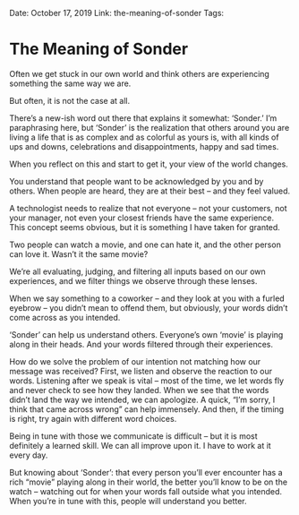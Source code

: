Date: October 17, 2019
Link: the-meaning-of-sonder
Tags:

The Meaning of Sonder
=====================

Often we get stuck in our own world and think others are experiencing something the same way we are. 

But often, it is not the case at all.

There’s a new-ish word out there that explains it somewhat: ‘Sonder.’ I’m paraphrasing here, but ‘Sonder’ is the realization that others around you are living a life that is as complex and as colorful as yours is, with all kinds of ups and downs, celebrations and disappointments, happy and sad times.

When you reflect on this and start to get it, your view of the world changes. 

You understand that people want to be acknowledged by you and by others. When people are heard, they are at their best – and they feel valued.

A technologist needs to realize that not everyone – not your customers, not your manager, not even your closest friends have the same experience. This concept seems obvious, but it is something I have taken for granted.

Two people can watch a movie, and one can hate it, and the other person can love it. Wasn’t it the same movie? 

We’re all evaluating, judging, and filtering all inputs based on our own experiences, and we filter things we observe through these lenses. 

When we say something to a coworker – and they look at you with a furled eyebrow – you didn’t mean to offend them, but obviously, your words didn’t come across as you intended. 

‘Sonder’ can help us understand others. Everyone’s own ‘movie’ is playing along in their heads. And your words filtered through their experiences. 

How do we solve the problem of our intention not matching how our message was received? First, we listen and observe the reaction to our words. Listening after we speak is vital – most of the time, we let words fly and never check to see how they landed. When we see that the words didn’t land the way we intended, we can apologize. A quick, “I’m sorry, I think that came across wrong” can help immensely. And then, if the timing is right, try again with different word choices. 

Being in tune with those we communicate is difficult – but it is most definitely a learned skill. We can all improve upon it. I have to work at it every day.

But knowing about ‘Sonder’: that every person you’ll ever encounter has a rich “movie” playing along in their world, the better you’ll know to be on the watch – watching out for when your words fall outside what you intended. When you’re in tune with this, people will understand you better.
